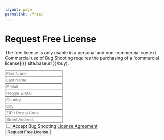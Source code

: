 ```yaml
---
layout: page
permalink: /free/
---
```


# Request Free License

The free license is only usable in a personal and non-commercial context. Commercial use of Bug Shooting requires the purchasing of a [commercial license]({{ site.baseurl }}/buy).

<form method="POST" action="https://Services.bugshooting.com/rest/freelicense">
  <div class="mb-3">
    <input class="form-control" type="text" required name="firstname" placeholder="First Name">
  </div>
  <div class="mb-3">
    <input class="form-control" type="text" required name="lastname" placeholder="Last Name">
  </div>
  <div class="mb-3">
    <input class="form-control" type="text" required name="email" placeholder="E-Mail">
  </div>
  <div class="mb-3">
    <input class="form-control" type="text" required name="email2" placeholder="Retype E-Mail">
  </div>
  <div class="mb-3">
    <input class="form-control" type="text" required name="country" placeholder="Country">
  </div>
  <div class="mb-3">
    <input class="form-control" type="text" required name="city" placeholder="City">
  </div>
  <div class="mb-3">
    <input class="form-control" type="text" required name="zip" placeholder="ZIP / Postal Code">
  </div>
  <div class="mb-3">
    <input class="form-control" type="text" required name="street" placeholder="Street Address">
  </div>
  <div class="mb-3 form-check">
    <input class="form-check-input" type="checkbox" id="AgreementCheckbox" required name="agreement">
    <label class="form-check-label" for="AgreementCheckbox">Accept Bug Shooting <a href="{{ site.baseurl }}/agreement" target="_blank">License Agreement</a></label>
  </div>
  <button class="btn btn-lg btn-primary btn-block" type="submit">Request Free License</button>
</form>
